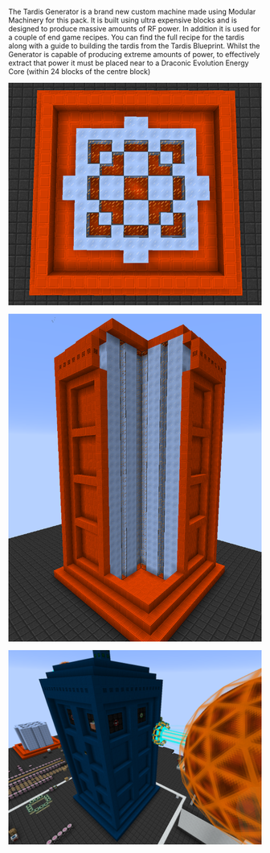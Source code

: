The Tardis Generator is a brand new custom machine made using Modular Machinery for this pack. It is built using ultra expensive blocks and is designed to produce massive amounts of RF power. In addition it is used for a couple of end game recipes. You can find the full recipe for the tardis along with a guide to building the tardis from the Tardis Blueprint. Whilst the Generator is capable of producing extreme amounts of power, to effectively extract that power it must be placed near to a Draconic Evolution Energy Core (within 24 blocks of the centre block)

![](base.png)

![](cutout.png)

![](tardis.png)


